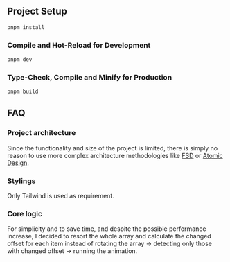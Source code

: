 ## Project Setup

```sh
pnpm install
```

### Compile and Hot-Reload for Development

```sh
pnpm dev
```

### Type-Check, Compile and Minify for Production

```sh
pnpm build
```

## FAQ

### Project architecture

Since the functionality and size of the project is limited, there is simply no reason to use more complex architecture methodologies like [FSD](https://feature-sliced.design/) or [Atomic Design](https://atomicdesign.bradfrost.com/).

### Stylings

Only Tailwind is used as requirement.

### Core logic

For simplicity and to save time, and despite the possible performance increase, I decided to resort the whole array and calculate the changed offset for each item instead of rotating the array -> detecting only those with changed offset -> running the animation.
